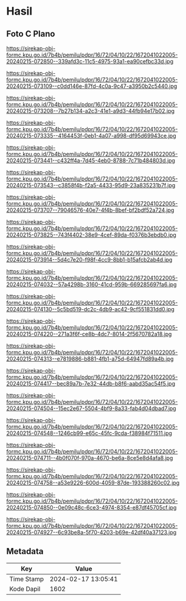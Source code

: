 # Hasil

## Foto C Plano

https://sirekap-obj-formc.kpu.go.id/7b4b/pemilu/pdpr/16/72/04/10/22/1672041022005-20240215-072850--339afd3c-11c5-4975-93a1-ea90cefbc33d.jpg

https://sirekap-obj-formc.kpu.go.id/7b4b/pemilu/pdpr/16/72/04/10/22/1672041022005-20240215-073109--c0dd146e-87fd-4c0a-9c47-a3950b2c5440.jpg

https://sirekap-obj-formc.kpu.go.id/7b4b/pemilu/pdpr/16/72/04/10/22/1672041022005-20240215-073208--7b27b134-a2c3-41e1-a9d3-44fb94e17b02.jpg

https://sirekap-obj-formc.kpu.go.id/7b4b/pemilu/pdpr/16/72/04/10/22/1672041022005-20240215-073335--4164453f-0eb1-4a07-a998-df95d69943ce.jpg

https://sirekap-obj-formc.kpu.go.id/7b4b/pemilu/pdpr/16/72/04/10/22/1672041022005-20240215-073441--c432ff4a-7d45-4eb0-8788-7c71b484803d.jpg

https://sirekap-obj-formc.kpu.go.id/7b4b/pemilu/pdpr/16/72/04/10/22/1672041022005-20240215-073543--c3858f4b-f2a5-4433-95d9-23a835231b7f.jpg

https://sirekap-obj-formc.kpu.go.id/7b4b/pemilu/pdpr/16/72/04/10/22/1672041022005-20240215-073707--79046576-40e7-4f4b-8bef-bf2bdf52a724.jpg

https://sirekap-obj-formc.kpu.go.id/7b4b/pemilu/pdpr/16/72/04/10/22/1672041022005-20240215-073825--743f4402-38e9-4cef-89da-f0376b3ebdb0.jpg

https://sirekap-obj-formc.kpu.go.id/7b4b/pemilu/pdpr/16/72/04/10/22/1672041022005-20240215-073914--5d4c7e20-f98f-4cc9-8bb1-b15afcb2ab4d.jpg

https://sirekap-obj-formc.kpu.go.id/7b4b/pemilu/pdpr/16/72/04/10/22/1672041022005-20240215-074032--57a4298b-3160-41cd-959b-669285697fa6.jpg

https://sirekap-obj-formc.kpu.go.id/7b4b/pemilu/pdpr/16/72/04/10/22/1672041022005-20240215-074130--5c5bd519-dc2c-4db9-ac42-9cf551831dd0.jpg

https://sirekap-obj-formc.kpu.go.id/7b4b/pemilu/pdpr/16/72/04/10/22/1672041022005-20240215-074220--271a3f6f-ce8b-4dc7-8014-2f5670782a18.jpg

https://sirekap-obj-formc.kpu.go.id/7b4b/pemilu/pdpr/16/72/04/10/22/1672041022005-20240215-074313--e7819886-b881-4fb1-a75d-64947fd89a4b.jpg

https://sirekap-obj-formc.kpu.go.id/7b4b/pemilu/pdpr/16/72/04/10/22/1672041022005-20240215-074417--bec89a7b-7e32-44db-b8f6-aabd35ac54f5.jpg

https://sirekap-obj-formc.kpu.go.id/7b4b/pemilu/pdpr/16/72/04/10/22/1672041022005-20240215-074504--15ec2e67-5504-4bf9-8a33-fab4d04dbad7.jpg

https://sirekap-obj-formc.kpu.go.id/7b4b/pemilu/pdpr/16/72/04/10/22/1672041022005-20240215-074548--1246cb99-e65c-45fc-9cda-f38984f71511.jpg

https://sirekap-obj-formc.kpu.go.id/7b4b/pemilu/pdpr/16/72/04/10/22/1672041022005-20240215-074711--4b0f070f-970a-4670-be6a-8ce5e8d4afa8.jpg

https://sirekap-obj-formc.kpu.go.id/7b4b/pemilu/pdpr/16/72/04/10/22/1672041022005-20240215-074758--a53e9226-600d-4059-87de-193388260c02.jpg

https://sirekap-obj-formc.kpu.go.id/7b4b/pemilu/pdpr/16/72/04/10/22/1672041022005-20240215-074850--0e09c48c-6ce3-4974-8354-e87df45705cf.jpg

https://sirekap-obj-formc.kpu.go.id/7b4b/pemilu/pdpr/16/72/04/10/22/1672041022005-20240215-074927--6c93be8a-5f70-4203-b69e-42df40a37123.jpg


## Metadata

| Key        | Value               |
| ---------- | ------------------- |
| Time Stamp | 2024-02-17 13:05:41 |
| Kode Dapil | 1602                |



